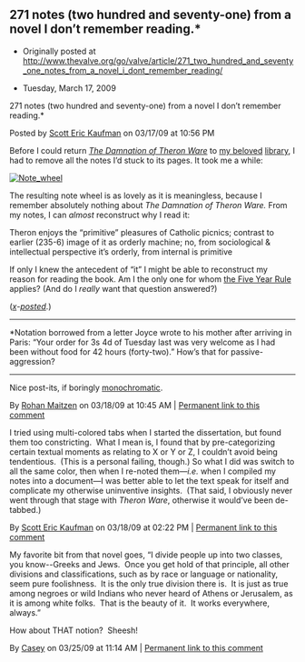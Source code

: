 ## 271 notes (two hundred and seventy-one) from a novel I don’t remember reading.*

 * Originally posted at http://www.thevalve.org/go/valve/article/271_two_hundred_and_seventy_one_notes_from_a_novel_i_dont_remember_reading/

* Tuesday, March 17, 2009 

271 notes (two hundred and seventy-one) from a novel I don’t remember reading.\*

Posted by [Scott Eric Kaufman](http://www.thevalve.org/go/member/79/) on 03/17/09 at 10:56 PM

Before I could return _[The Damnation of Theron Ware](http://www.amazon.com/exec/obidos/ASIN/1605896969/diesekoschmar-20)_ to [my beloved](http://acephalous.typepad.com/acephalous/2007/10/cashier.html) [library](http://acephalous.typepad.com/acephalous/2007/10/unbelievable-up.html), I had to remove all the notes I’d stuck to its pages. It took me a while:

[![Note_wheel](http://acephalous.typepad.com/.a/6a00d8341c2df453ef011168ff420c970c-320wi)](http://acephalous.typepad.com/.a/6a00d8341c2df453ef011168ff420c970c-pi)

The resulting note wheel is as lovely as it is meaningless, because I remember absolutely nothing about _The Damnation of Theron Ware._ From my notes, I can _almost_ reconstruct why I read it:

Theron enjoys the “primitive” pleasures of Catholic picnics; contrast to earlier (235-6) image of it as orderly machine; no, from sociological & intellectual perspective it’s orderly, from internal is 
primitive

If only I knew the antecedent of “it” I might be able to reconstruct my reason for reading the book. Am I the only one for whom [the Five Year Rule](http://acephalous.typepad.com/acephalous/2005/06/a_very_unfunny_.html) applies? (And do I _really_ want that question answered?)

(_[x](http://edgeofthewest.wordpress.com/2009/03/17/271-two-hundred-and-seventy-one-notes-from-a-novel-i-dont-remember-reading/)-[posted](http://acephalous.typepad.com/acephalous/2009/03/271-twohundred-and-seventyone-notes-from-a-novel-i-dont-remember-reading.html)_.)

* * *

\*Notation borrowed from a letter Joyce wrote to his mother after arriving in Paris: “Your order for 3s 4d of Tuesday last was very welcome as I had been without food for 42 hours (forty-two).” How’s that for passive-aggression?

---

Nice post-its, if boringly [monochromatic](http://maitzenreads.blogspot.com/2008/11/well-marked.html).

By [Rohan Maitzen](http://openlettersmonthly.com/novelreadings) on 03/18/09 at 10:45 AM | [Permanent link to this comment](http://www.thevalve.org/go/valve/article/271_two_hundred_and_seventy_one_notes_from_a_novel_i_dont_remember_reading/#24433)
[]()

I tried using multi-colored tabs when I started the dissertation, but found them too constricting.  What I mean is, I found that by pre-categorizing certain textual moments as relating to X or Y or Z, I couldn’t avoid being tendentious.  (This is a personal failing, though.)  So what I did was switch to all the same color, then when I re-noted them—_i.e._ when I compiled my notes into a document—I was better able to let the text speak for itself and complicate my otherwise uninventive insights.  (That said, I obviously never went through that stage with _Theron Ware_, otherwise it would’ve been de-tabbed.)

By [Scott Eric Kaufman](http://acephalous.typepad.com) on 03/18/09 at 02:22 PM | [Permanent link to this comment](http://www.thevalve.org/go/valve/article/271_two_hundred_and_seventy_one_notes_from_a_novel_i_dont_remember_reading/#24437)
[]()

My favorite bit from that novel goes, “I divide people up into two classes, you know--Greeks and Jews.  Once you get hold of that principle, all other divisions and classifications, such as by race or language or nationality, seem pure foolishness.  It is the only true division there is.  It is just as true among negroes or wild Indians who never heard of Athens or Jerusalem, as it is among white folks.  That is the beauty of it.  It works everywhere, always.”

How about THAT notion?  Sheesh!

By [Casey](http://tr-th.blogspot.com/) on 03/25/09 at 11:14 AM | [Permanent link to this comment](http://www.thevalve.org/go/valve/article/271_two_hundred_and_seventy_one_notes_from_a_novel_i_dont_remember_reading/#24503)

